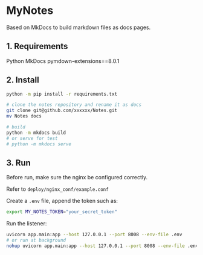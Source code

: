 # MyNotes

Based on MkDocs to build markdown files as docs pages.

## 1. Requirements

Python
MkDocs
pymdown-extensions==8.0.1

## 2. Install

```bash
python -m pip install -r requirements.txt

# clone the notes repository and rename it as docs
git clone git@github.com/xxxxxx/Notes.git
mv Notes docs
```

```bash
# build
python -m mkdocs build
# or serve for test
# python -m mkdocs serve
```

## 3. Run

Before run, make sure the nginx be configured correctly.

Refer to `deploy/nginx_conf/example.conf`

Create a `.env` file, append the token such as:

```bash
export MY_NOTES_TOKEN="your_secret_token"
```

Run the listener:

```bash
uvicorn app.main:app --host 127.0.0.1 --port 8008 --env-file .env
# or run at background
nohup uvicorn app.main:app --host 127.0.0.1 --port 8008 --env-file .env &> logs/app.log &
```